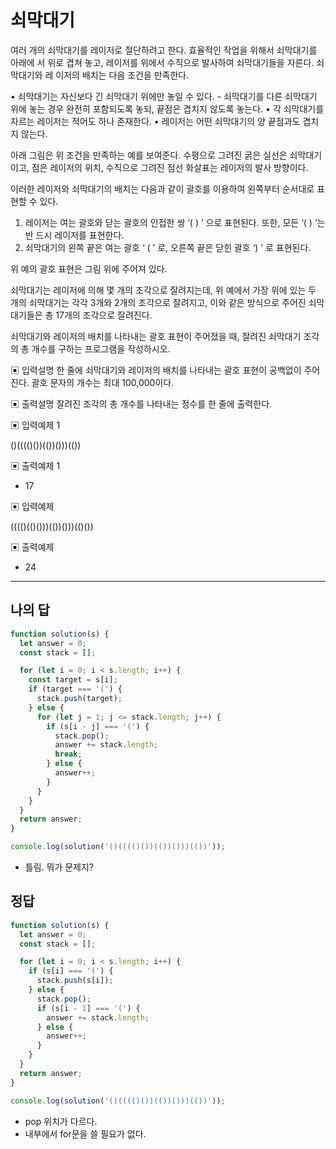 # 쇠막대기

여러 개의 쇠막대기를 레이저로 절단하려고 한다. 효율적인 작업을 위해서 쇠막대기를 아래에 서 위로 겹쳐 놓고, 레이저를 위에서 수직으로 발사하여 쇠막대기들을 자른다. 쇠막대기와 레 이저의 배치는 다음 조건을 만족한다.

• 쇠막대기는 자신보다 긴 쇠막대기 위에만 놓일 수 있다. - 쇠막대기를 다른 쇠막대기 위에 놓는 경우 완전히 포함되도록 놓되, 끝점은 겹치지 않도록 놓는다.
 • 각 쇠막대기를 자르는 레이저는 적어도 하나 존재한다.
 • 레이저는 어떤 쇠막대기의 양 끝점과도 겹치지 않는다.

아래 그림은 위 조건을 만족하는 예를 보여준다. 수평으로 그려진 굵은 실선은 쇠막대기이고, 점은 레이저의 위치, 수직으로 그려진 점선 화살표는 레이저의 발사 방향이다.

이러한 레이저와 쇠막대기의 배치는 다음과 같이 괄호를 이용하여 왼쪽부터 순서대로 표현할 수 있다.

1. 레이저는 여는 괄호와 닫는 괄호의 인접한 쌍 ‘( ) ’ 으로 표현된다. 또한, 모든 ‘( ) ’는 반 드시 레이저를 표현한다.
2. 쇠막대기의 왼쪽 끝은 여는 괄호 ‘ ( ’ 로, 오른쪽 끝은 닫힌 괄호 ‘) ’ 로 표현된다.

위 예의 괄호 표현은 그림 위에 주어져 있다.

쇠막대기는 레이저에 의해 몇 개의 조각으로 잘려지는데, 위 예에서 가장 위에 있는 두 개의 쇠막대기는 각각 3개와 2개의 조각으로 잘려지고, 이와 같은 방식으로 주어진 쇠막대기들은 총 17개의 조각으로 잘려진다.

쇠막대기와 레이저의 배치를 나타내는 괄호 표현이 주어졌을 때, 잘려진 쇠막대기 조각의 총 개수를 구하는 프로그램을 작성하시오.

▣ 입력설명
 한 줄에 쇠막대기와 레이저의 배치를 나타내는 괄호 표현이 공백없이 주어진다. 괄호 문자의 개수는 최대 100,000이다.

▣ 출력설명
 잘려진 조각의 총 개수를 나타내는 정수를 한 줄에 출력한다.

▣ 입력예제 1 

()(((()())(())()))(())

▣  출력예제 1 

  - 17

▣  입력예제 

(((()(()()))(())()))(()())

▣ 출력예제

- 24

---

## 나의 답

```js
function solution(s) {
  let answer = 0;
  const stack = [];

  for (let i = 0; i < s.length; i++) {
    const target = s[i];
    if (target === '(') {
      stack.push(target);
    } else {
      for (let j = 1; j <= stack.length; j++) {
        if (s[i - j] === '(') {
          stack.pop();
          answer += stack.length;
          break;
        } else {
          answer++;
        }
      }
    }
  }
  return answer;
}

console.log(solution('()(((()())(())()))(())'));
```

- 틀림. 뭐가 문제지?

## 정답

```js
function solution(s) {
  let answer = 0;
  const stack = [];

  for (let i = 0; i < s.length; i++) {
    if (s[i] === '(') {
      stack.push(s[i]);
    } else {
      stack.pop();
      if (s[i - 1] === '(') {
        answer += stack.length;
      } else {
        answer++;
      }
    }
  }
  return answer;
}

console.log(solution('()(((()())(())()))(())'));
```

- pop 위치가 다르다.
- 내부에서 for문을 쓸 필요가 없다.
